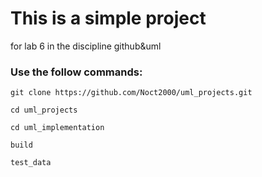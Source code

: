 # This is a simple project 
for lab 6 in the discipline github&uml
### Use the follow commands:
`git clone https://github.com/Noct2000/uml_projects.git`

`cd uml_projects`

`cd uml_implementation`

`build`

`test_data`
